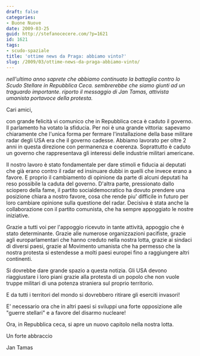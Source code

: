 ```yaml
---
draft: false
categories:
- Buone Nuove
date: 2009-03-25
guid: http://stefanocecere.com/?p=1621
id: 1621
tags:
- scudo-spaziale
title: 'ottime news da Praga: abbiamo vinto?'
slug: /2009/03/ottime-news-da-praga-abbiamo-vinto/
---
```


_nell'ultimo anno saprete che abbiamo continuato la battaglia contro lo Scudo Stellare in Repubblica Ceca. sembrerebbe che siamo giunti ad un traguardo importante. riporto il messaggio di Jan Tamas, attivista umanista portavoce della protesta._

Cari amici,

con grande felicità vi comunico che in Repubblica ceca è caduto il governo. Il parlamento ha votato la sfiducia. Per noi è una grande vittoria: sapevamo chiaramente che l'unica forma per fermare l'installazione della base militare radar degli USA era che il governo cadesse. Abbiamo lavorato per oltre 2 anni in questa direzione con permanenza e coerenza. Soprattutto è caduto un governo che rappresentava gli interessi delle industrie militari americane.

Il nostro lavoro è stato fondamentale per dare stimoli e fiducia ai deputati che già erano contro il radar ed insinuare dubbi in quelli che invece erano a favore. E proprio il cambiamento di opinione da parte di alcuni deputati ha reso possibile la caduta del governo. D'altra parte, pressionato dallo sciopero della fame, il partito socialdemocratico ha dovuto prendere una posizione chiara a nostro favore, cosa che rende piu' difficile in futuro per loro cambiare opinione sulla questione del radar. Decisiva è stata anche la collaborazione con il partito comunista, che ha sempre appoggiato le nostre iniziative.

Grazie a tutti voi per l'appoggio ricevuto in tante attività, appoggio che è stato determinante. Grazie alle numerose organizzazioni pacifiste, grazie agli europarlamentari che hanno creduto nella nostra lotta, grazie ai sindaci di diversi paesi, grazie al Movimento umanista che ha permesso che la nostra protesta si estendesse a molti paesi europei fino a raggiungere altri continenti.

Si dovrebbe dare grande spazio a questa notizia. Gli USA devono riaggiustare i loro piani grazie alla protesta di un popolo che non vuole truppe militari di una potenza straniera sul proprio territorio.

E da tutti i territori del mondo si dovrebbero ritirare gli eserciti invasori!

E' necessario ora che in altri paesi si sviluppi una forte opposizione alle "guerre stellari" e a favore del disarmo nucleare!

Ora, in Repubblica ceca, si apre un nuovo capitolo nella nostra lotta.

Un forte abbraccio

Jan Tamas
